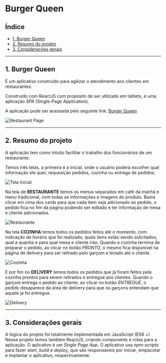 # Burger Queen

## Índice

* [1. Burger Queen](#1-burguer-queen)
* [2. Resumo do projeto](#2-resumo-do-projeto)
* [3. Considerações gerais](#4-considerações-gerais)

***

## 1. Burger Queen 
É um aplicativo construído para agilizar o atendimento aos clientes em restaurantes.

Construído com ReactJS com propósito de ser utilizado em tablets, é uma aplicação _SPA_ (Single-Page Application).


A aplicação pode ser acessada pelo seguinte link: [Burger Queen](https://burger-queen-lab03.firebaseapp.com/)


![Restaurant Page](https://user-images.githubusercontent.com/52434837/72379569-79b34a00-36f2-11ea-8e68-29b576dd595d.png)


***


## 2. Resumo do projeto
A aplicação tem como intuito facilitar o trabalho dos funcionários de um restaurante.

Temos três telas, a primeira é a inicial, onde o usuário poderá escolher qual informação ele quer, requesição pedidos, cozinha ou entrega de pedidos.

![Tela Inicial](https://user-images.githubusercontent.com/52434837/72380157-97cd7a00-36f3-11ea-89a3-873ef0b7dc8d.png)

Na tela de **RESTAURANTE** temos os menus separados em café da manhã e menu tradicional, com todas as informações e imagens do produto. Basta clicar em cima dos cards para que cada item seja adicionado ao pedido, o pedido fica no fim da página podendo ser editado e ter informação de mesa e cliente adicionados. 

![Restaurante](https://user-images.githubusercontent.com/52434837/72380417-1d512a00-36f4-11ea-87bb-db29b76c56bc.png)

Na tela **COZINHA** temos todos os pedidos feitos até o momento, com indicação de horário que foi realizado, quais itens estão sendo solicitados, qual a quantia e para qual mesa e cliente irão. Quando a cozinha termina de preparar o pedido, ao clicar no botão _PRONTO_, o mesmo fica disponível na página de delivery para ser retirado pelo garçom e levado até o cliente. 

![Cozinha](https://user-images.githubusercontent.com/52434837/72380675-ab2d1500-36f4-11ea-9205-0bf86a241f66.png)

E por fim no **DELIVERY** temos todos os pedidos que já foram feitos pela cozinha prontos para serem retirados e entregue aos clientes. Quando o garçom entrega o pedido ao cliente, ao clicar no botão _ENTREGUE_, o pedido desaparece da área de delivery para que os garçons entendam que aquele já foi entregue.

![Delivery](https://user-images.githubusercontent.com/52434837/72381022-65bd1780-36f5-11ea-9305-274af3b35f1c.png)


***

## 3. Considerações gerais
A lógica do projeto foi totalmente implementada em JavaScript (ES6 +).
Nesse projeto temos também ReactJS, criando components e rotas para a aplicação. 
O aplicativo é um  _Single Page App_.
O aplicativo usa _npm-scripts_ para fazer _start_, _build_ e _deploy_, que são responsáveis por iniciar, empacotar e implantar o aplicativo, respectivamente.
